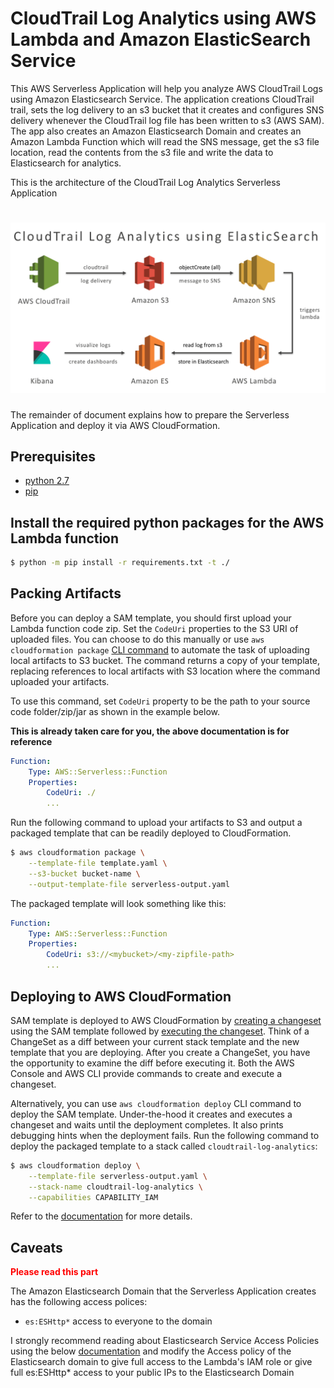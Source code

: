# CloudTrail Log Analytics using AWS Lambda and Amazon ElasticSearch Service
This AWS Serverless Application will help you analyze AWS CloudTrail Logs using 
Amazon Elasticsearch Service. The application creations CloudTrail trail, sets
the log delivery to an s3 bucket that it creates and configures SNS delivery 
whenever the CloudTrail log file has been written to s3 (AWS SAM). The app also
creates an Amazon Elasticsearch Domain and creates an Amazon Lambda Function which
will read the SNS message, get the s3 file location, read the contents from the s3
file and write the data to Elasticsearch for analytics.

This is the architecture of the CloudTrail Log Analytics Serverless Application

# ![Architecture](cloudtrail-log-analytics.png)

The remainder of document explains how to prepare the Serverless Application and 
deploy it via AWS CloudFormation. 

## Prerequisites
- [python 2.7](https://www.python.org/download/releases/2.7/)
- [pip](https://bootstrap.pypa.io/get-pip.py)

## Install the required python packages for the AWS Lambda function 
```bash
$ python -m pip install -r requirements.txt -t ./
```

## Packing Artifacts
Before you can deploy a SAM template, you should first upload your Lambda 
function code zip. Set the `CodeUri` properties to the S3 URI of uploaded files. You
can choose to do this manually or use `aws cloudformation package` [CLI command](http://docs.aws.amazon.com/cli/latest/reference/cloudformation/package.html) to automate the task of uploading local artifacts to S3 bucket. The command returns a copy of your template, replacing references to local artifacts with S3 location where the command uploaded your artifacts. 

To use this command, set `CodeUri` property to be the path to your 
source code folder/zip/jar as shown in the example below. 

**This is already taken care for you, the above documentation is for reference**

```YAML
Function:
    Type: AWS::Serverless::Function
    Properties:
        CodeUri: ./
        ...
```

Run the following command to upload your artifacts to S3 and output a 
packaged template that can be readily deployed to CloudFormation.
```bash
$ aws cloudformation package \
    --template-file template.yaml \
    --s3-bucket bucket-name \
    --output-template-file serverless-output.yaml
```

The packaged template will look something like this:
```YAML
Function:
    Type: AWS::Serverless::Function
    Properties:
        CodeUri: s3://<mybucket>/<my-zipfile-path>
        ...
```

## Deploying to AWS CloudFormation
SAM template is deployed to AWS CloudFormation by [creating a changeset](http://docs.aws.amazon.com/AWSCloudFormation/latest/UserGuide/using-cfn-updating-stacks-changesets-create.html)
using the SAM template followed by [executing the changeset](http://docs.aws.amazon.com/AWSCloudFormation/latest/UserGuide/using-cfn-updating-stacks-changesets-execute.html). 
Think of a ChangeSet as a diff between your current stack template and the new template that you are deploying. After you create a ChangeSet, you have the opportunity to examine the diff before executing it. Both the AWS Console and AWS CLI provide commands to create and execute a changeset. 

Alternatively, you can use `aws cloudformation deploy` CLI command to deploy the SAM template. Under-the-hood it creates and executes a changeset and waits until the deployment completes. It also prints debugging hints when the deployment fails. Run the following command to deploy the packaged template to a stack called `cloudtrail-log-analytics`:

```bash
$ aws cloudformation deploy \
    --template-file serverless-output.yaml \
    --stack-name cloudtrail-log-analytics \
    --capabilities CAPABILITY_IAM
```

Refer to the [documentation](http://docs.aws.amazon.com/cli/latest/reference/cloudformation/deploy/index.html) for more details.

## Caveats
<span style="color:red">**Please read this part**</span>

The Amazon Elasticsearch Domain that the Serverless Application creates has the following access polices:
- ```es:ESHttp*``` access to everyone to the domain

I strongly recommend reading about Elasticsearch Service Access Policies using the below [documentation](http://docs.aws.amazon.com/elasticsearch-service/latest/developerguide/es-createupdatedomains.html#es-createdomain-configure-access-policies) and modify the Access policy of the Elasticsearch domain to give full access to the Lambda's IAM role or give full es:ESHttp* access to your public IPs to the Elasticsearch Domain
